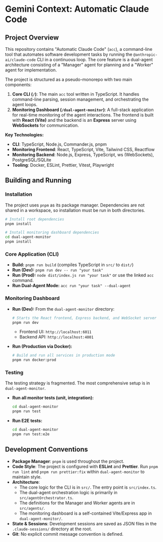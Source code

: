 # Gemini Context: Automatic Claude Code

## Project Overview

This repository contains "Automatic Claude Code" (`acc`), a command-line tool that automates software development tasks by running the `@anthropic-ai/claude-code` CLI in a continuous loop. The core feature is a dual-agent architecture consisting of a "Manager" agent for planning and a "Worker" agent for implementation.

The project is structured as a pseudo-monorepo with two main components:

1.  **Core CLI (`/`)**: The main `acc` tool written in TypeScript. It handles command-line parsing, session management, and orchestrating the agent loops.
2.  **Monitoring Dashboard (`/dual-agent-monitor`)**: A full-stack application for real-time monitoring of the agent interactions. The frontend is built with **React (Vite)** and the backend is an **Express** server using **WebSockets** for communication.

**Key Technologies:**
- **CLI**: TypeScript, Node.js, Commander.js, pnpm
- **Monitoring Frontend**: React, TypeScript, Vite, Tailwind CSS, Reactflow
- **Monitoring Backend**: Node.js, Express, TypeScript, ws (WebSockets), PostgreSQL/SQLite
- **Tooling**: Docker, ESLint, Prettier, Vitest, Playwright

## Building and Running

### Installation

The project uses `pnpm` as its package manager. Dependencies are not shared in a workspace, so installation must be run in both directories.

```bash
# Install root dependencies
pnpm install

# Install monitoring dashboard dependencies
cd dual-agent-monitor
pnpm install
```

### Core Application (CLI)

- **Build:** `pnpm run build` (compiles TypeScript in `src/` to `dist/`)
- **Run (Dev):** `pnpm run dev -- run "your task"`
- **Run (Prod):** `node dist/index.js run "your task"` or use the linked `acc` command.
- **Run Dual-Agent Mode:** `acc run "your task" --dual-agent`

### Monitoring Dashboard

- **Run (Dev):** From the `dual-agent-monitor` directory:
  ```bash
  # Starts the React frontend, Express backend, and WebSocket server
  pnpm run dev
  ```
  - Frontend UI: `http://localhost:6011`
  - Backend API: `http://localhost:4001`

- **Run (Production via Docker):**
  ```bash
  # Build and run all services in production mode
  pnpm run docker:prod
  ```

### Testing

The testing strategy is fragmented. The most comprehensive setup is in `dual-agent-monitor`.

- **Run all monitor tests (unit, integration):**
  ```bash
  cd dual-agent-monitor
  pnpm run test
  ```
- **Run E2E tests:**
  ```bash
  cd dual-agent-monitor
  pnpm run test:e2e
  ```

## Development Conventions

- **Package Manager**: `pnpm` is used throughout the project.
- **Code Style**: The project is configured with **ESLint** and **Prettier**. Run `pnpm run lint` and `pnpm run prettier:fix` within `dual-agent-monitor` to maintain style.
- **Architecture**:
    - The core logic for the CLI is in `src/`. The entry point is `src/index.ts`.
    - The dual-agent orchestration logic is primarily in `src/agentOrchestrator.ts`.
    - The definitions for the Manager and Worker agents are in `src/agents/`.
    - The monitoring dashboard is a self-contained Vite/Express app in `dual-agent-monitor/`.
- **State & Sessions**: Development sessions are saved as JSON files in the `.claude-sessions/` directory at the root.
- **Git**: No explicit commit message convention is defined.

